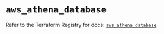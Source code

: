 # `aws_athena_database`

Refer to the Terraform Registry for docs: [`aws_athena_database`](https://registry.terraform.io/providers/hashicorp/aws/5.93.0/docs/resources/athena_database).
